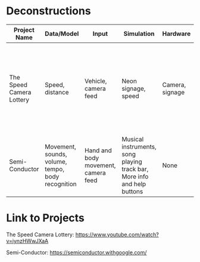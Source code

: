 # Deconstructions

| Project Name  | Data/Model | Input | Simulation | Hardware | Output | 
| ------------- | ------------- | ------------- | ------------- | ------------- | ------------- |
| The Speed Camera Lottery  | Speed, distance  | Vehicle, camera feed  | Neon signage, speed  | Camera, signage  | A speed camera that notes drivers who go over the limit, and issues a lottery ticket to drivers who abide the limit |
| Semi-Conductor  | Movement, sounds, volume, tempo, body recognition | Hand and body movement, camera feed  | Musical instruments, song playing track bar, More info and help buttons  | None  | Control the tempo and musical instruments of this digital orchestra  |

# Link to Projects
The Speed Camera Lottery: https://www.youtube.com/watch?v=iynzHWwJXaA

Semi-Conductor: https://semiconductor.withgoogle.com/
